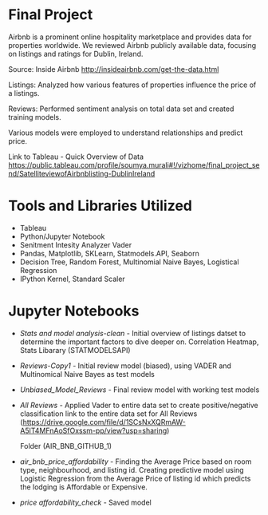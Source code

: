 # Final Project

Airbnb is a prominent online hospitality marketplace and provides data for properties worldwide. 
We reviewed Airbnb publicly available data, focusing on listings and ratings for Dublin, Ireland. 

Source: Inside Airbnb http://insideairbnb.com/get-the-data.html

Listings: Analyzed how various features of properties influence the price of a listings.

Reviews: Performed sentiment analysis on total data set and created training models. 

Various models were employed to understand relationships and predict price.

Link to Tableau - Quick Overview of Data 
https://public.tableau.com/profile/soumya.murali#!/vizhome/final_project_send/SatelliteviewofAirbnblisting-DublinIreland


# Tools and Libraries Utilized
+ Tableau
+ Python/Jupyter Notebook
+ Senitment Intesity Analyzer Vader
+ Pandas, Matplotlib, SKLearn, Statmodels.API, Seaborn
+ Decision Tree, Random Forest, Multinomial Naive Bayes, Logistical Regression
+ IPython Kernel, Standard Scaler




# Jupyter Notebooks

+ *Stats and model analysis-clean* - Initial overview of listings datset to determine the important factors to dive deeper on. 
  Correlation Heatmap, Stats Libarary (STATMODELSAPI)
  
+ *Reviews-Copy1* - Initial review model (biased), using VADER and Multinomical Naive Bayes as test models
+ *Unbiased_Model_Reviews* - Final review model with working test models
+ *All Reviews* - Applied Vader to entire data set to create positive/negative classification
  link to the entire data set for All Reviews (https://drive.google.com/file/d/1SCsNxXQRmAW-A5lT4MFnAoSfOxssm-pp/view?usp=sharing)

  Folder (AIR_BNB_GITHUB_1)
 + *air_bnb_price_affordability* - Finding the Average Price based on room type, neighbourhood, and listing id.
  Creating predictive model using Logistic Regression from the Average Price of listing id which predicts the lodging is Affordable 
  or Expensive.
 + *price affordability_check* - Saved model


